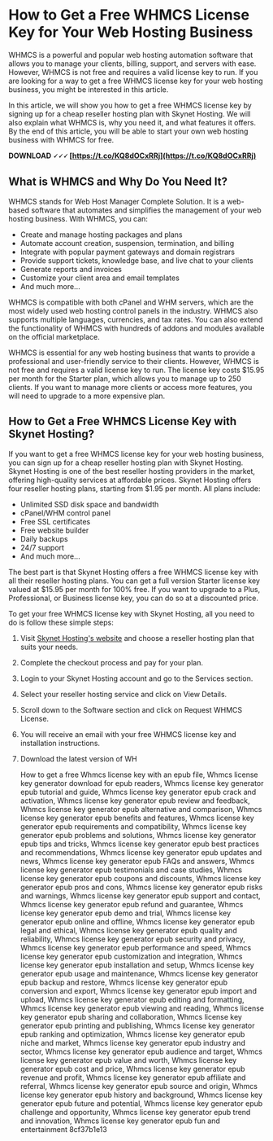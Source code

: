 # How to Get a Free WHMCS License Key for Your Web Hosting Business
 
WHMCS is a powerful and popular web hosting automation software that allows you to manage your clients, billing, support, and servers with ease. However, WHMCS is not free and requires a valid license key to run. If you are looking for a way to get a free WHMCS license key for your web hosting business, you might be interested in this article.
 
In this article, we will show you how to get a free WHMCS license key by signing up for a cheap reseller hosting plan with Skynet Hosting. We will also explain what WHMCS is, why you need it, and what features it offers. By the end of this article, you will be able to start your own web hosting business with WHMCS for free.
 
**DOWNLOAD 🗸🗸🗸 [https://t.co/KQ8dOCxRRj](https://t.co/KQ8dOCxRRj)**


  
## What is WHMCS and Why Do You Need It?
 
WHMCS stands for Web Host Manager Complete Solution. It is a web-based software that automates and simplifies the management of your web hosting business. With WHMCS, you can:
 
- Create and manage hosting packages and plans
- Automate account creation, suspension, termination, and billing
- Integrate with popular payment gateways and domain registrars
- Provide support tickets, knowledge base, and live chat to your clients
- Generate reports and invoices
- Customize your client area and email templates
- And much more...

WHMCS is compatible with both cPanel and WHM servers, which are the most widely used web hosting control panels in the industry. WHMCS also supports multiple languages, currencies, and tax rates. You can also extend the functionality of WHMCS with hundreds of addons and modules available on the official marketplace.
 
WHMCS is essential for any web hosting business that wants to provide a professional and user-friendly service to their clients. However, WHMCS is not free and requires a valid license key to run. The license key costs $15.95 per month for the Starter plan, which allows you to manage up to 250 clients. If you want to manage more clients or access more features, you will need to upgrade to a more expensive plan.
  
## How to Get a Free WHMCS License Key with Skynet Hosting?
 
If you want to get a free WHMCS license key for your web hosting business, you can sign up for a cheap reseller hosting plan with Skynet Hosting. Skynet Hosting is one of the best reseller hosting providers in the market, offering high-quality services at affordable prices. Skynet Hosting offers four reseller hosting plans, starting from $1.95 per month. All plans include:

- Unlimited SSD disk space and bandwidth
- cPanel/WHM control panel
- Free SSL certificates
- Free website builder
- Daily backups
- 24/7 support
- And much more...

The best part is that Skynet Hosting offers a free WHMCS license key with all their reseller hosting plans. You can get a full version Starter license key valued at $15.95 per month for 100% free. If you want to upgrade to a Plus, Professional, or Business license key, you can do so at a discounted price.
 
To get your free WHMCS license key with Skynet Hosting, all you need to do is follow these simple steps:

1. Visit [Skynet Hosting's website](https://skynethosting.net/whmcs.htm) and choose a reseller hosting plan that suits your needs.
2. Complete the checkout process and pay for your plan.
3. Login to your Skynet Hosting account and go to the Services section.
4. Select your reseller hosting service and click on View Details.
5. Scroll down to the Software section and click on Request WHMCS License.
6. You will receive an email with your free WHMCS license key and installation instructions.
7. Download the latest version of WH

    How to get a free Whmcs license key with an epub file,  Whmcs license key generator download for epub readers,  Whmcs license key generator epub tutorial and guide,  Whmcs license key generator epub crack and activation,  Whmcs license key generator epub review and feedback,  Whmcs license key generator epub alternative and comparison,  Whmcs license key generator epub benefits and features,  Whmcs license key generator epub requirements and compatibility,  Whmcs license key generator epub problems and solutions,  Whmcs license key generator epub tips and tricks,  Whmcs license key generator epub best practices and recommendations,  Whmcs license key generator epub updates and news,  Whmcs license key generator epub FAQs and answers,  Whmcs license key generator epub testimonials and case studies,  Whmcs license key generator epub coupons and discounts,  Whmcs license key generator epub pros and cons,  Whmcs license key generator epub risks and warnings,  Whmcs license key generator epub support and contact,  Whmcs license key generator epub refund and guarantee,  Whmcs license key generator epub demo and trial,  Whmcs license key generator epub online and offline,  Whmcs license key generator epub legal and ethical,  Whmcs license key generator epub quality and reliability,  Whmcs license key generator epub security and privacy,  Whmcs license key generator epub performance and speed,  Whmcs license key generator epub customization and integration,  Whmcs license key generator epub installation and setup,  Whmcs license key generator epub usage and maintenance,  Whmcs license key generator epub backup and restore,  Whmcs license key generator epub conversion and export,  Whmcs license key generator epub import and upload,  Whmcs license key generator epub editing and formatting,  Whmcs license key generator epub viewing and reading,  Whmcs license key generator epub sharing and collaboration,  Whmcs license key generator epub printing and publishing,  Whmcs license key generator epub ranking and optimization,  Whmcs license key generator epub niche and market,  Whmcs license key generator epub industry and sector,  Whmcs license key generator epub audience and target,  Whmcs license key generator epub value and worth,  Whmcs license key generator epub cost and price,  Whmcs license key generator epub revenue and profit,  Whmcs license key generator epub affiliate and referral,  Whmcs license key generator epub source and origin,  Whmcs license key generator epub history and background,  Whmcs license key generator epub future and potential,  Whmcs license key generator epub challenge and opportunity,  Whmcs license key generator epub trend and innovation,  Whmcs license key generator epub fun and entertainment
 8cf37b1e13


